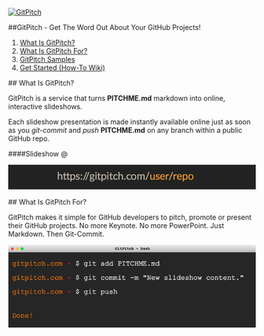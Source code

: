 
[![GitPitch](https://gitpitch.com/assets/badge.svg)](https://gitpitch.com/gitpitch/hello-world)

##GitPitch - Get The Word Out About Your GitHub Projects!


1. [What Is GitPitch?](#what)
1. [What Is GitPitch For?](#purpose)
1. [GitPitch Samples](https://gitpitch.com/#gitpitch-pitchme-samples)
1. [Get Started (How-To Wiki)](https://github.com/gitpitch/gitpitch/wiki)

<a name="what" />
## What Is GitPitch?

GitPitch is a service that turns **PITCHME.md** markdown into online, interactive slideshows.

Each slideshow presentation is made instantly available online just as soon as you *git-commit* and *push* **PITCHME.md** on any branch within a public GitHub repo.

####Slideshow @

![TERM](images/gp-url.jpg)

<a name="purpose" />
## What Is GitPitch For?

GitPitch makes it simple for GitHub developers to pitch, promote or present their GitHub projects. No more Keynote. No more PowerPoint. Just Markdown. Then Git-Commit.

![TERM](images/gp-terminal.png)
